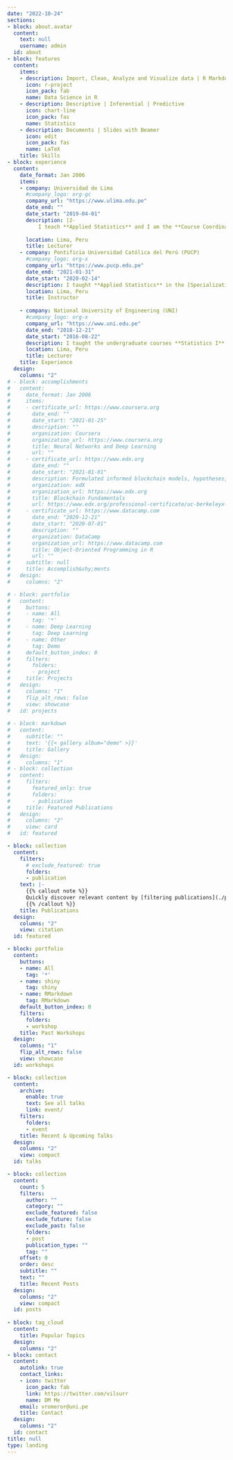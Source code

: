 ```yaml
---
date: "2022-10-24"
sections:
- block: about.avatar
  content:
    text: null
    username: admin
  id: about
- block: features
  content:
    items:
    - description: Import, Clean, Analyze and Visualize data | R Markdown | Dashboards | Shiny apps
      icon: r-project
      icon_pack: fab
      name: Data Science in R
    - description: Descriptive | Inferential | Predictive
      icon: chart-line
      icon_pack: fas
      name: Statistics
    - description: Documents | Slides with Beamer
      icon: edit
      icon_pack: fas
      name: LaTeX
    title: Skills
- block: experience
  content:
    date_format: Jan 2006
    items:
    - company: Universidad de Lima
      #company_logo: org-gc
      company_url: "https://www.ulima.edu.pe"
      date_end: ""
      date_start: "2019-04-01"
      description: |2-
          I teach **Applied Statistics** and I am the **Course Coordinator** of this undergraduate course in the Systems Engineering School. I also taught the first and second course of Statistics and Probability.
          
      location: Lima, Peru
      title: Lecturer
    - company: Pontificia Universidad Católica del Perú (PUCP)
      #company_logo: org-x
      company_url: "https://www.pucp.edu.pe"
      date_end: "2021-01-31"
      date_start: "2020-02-14"
      description: I taught **Applied Statistics** in the [Specialization Program in Data Analytics](https://educacioncontinua.pucp.edu.pe/programas/diplomatura-de-especializacion-en-data-analytics/). 
      location: Lima, Peru
      title: Instructor      
      
    - company: National University of Engineering (UNI)
      #company_logo: org-x
      company_url: "https://www.uni.edu.pe"
      date_end: "2018-12-21"
      date_start: "2016-08-22"
      description: I taught the undergraduate courses **Statistics I** and **II**, **Computing II** and **Biostatistics**. I also taught **Data Analysis Introduction** and **Advanced Data Analysis** in the [Specialization Program in Business Intelligence & Business Analytics (PEBIBA)](https://fieecs.uni.edu.pe/business-intelligence-business-analytics/).
      location: Lima, Peru
      title: Lecturer  
    title: Experience
  design:
    columns: "2"
# - block: accomplishments
#   content:
#     date_format: Jan 2006
#     items:
#     - certificate_url: https://www.coursera.org
#       date_end: ""
#       date_start: "2021-01-25"
#       description: ""
#       organization: Coursera
#       organization_url: https://www.coursera.org
#       title: Neural Networks and Deep Learning
#       url: ""
#     - certificate_url: https://www.edx.org
#       date_end: ""
#       date_start: "2021-01-01"
#       description: Formulated informed blockchain models, hypotheses, and use cases.
#       organization: edX
#       organization_url: https://www.edx.org
#       title: Blockchain Fundamentals
#       url: https://www.edx.org/professional-certificate/uc-berkeleyx-blockchain-fundamentals
#     - certificate_url: https://www.datacamp.com
#       date_end: "2020-12-21"
#       date_start: "2020-07-01"
#       description: ""
#       organization: DataCamp
#       organization_url: https://www.datacamp.com
#       title: Object-Oriented Programming in R
#       url: ""
#     subtitle: null
#     title: Accomplish&shy;ments
#   design:
#     columns: "2"

# - block: portfolio
#   content:
#     buttons:
#     - name: All
#       tag: '*'
#     - name: Deep Learning
#       tag: Deep Learning
#     - name: Other
#       tag: Demo
#     default_button_index: 0
#     filters:
#       folders:
#       - project
#     title: Projects
#   design:
#     columns: "1"
#     flip_alt_rows: false
#     view: showcase
#   id: projects
  
# - block: markdown
#   content:
#     subtitle: ""
#     text: '{{< gallery album="demo" >}}'
#     title: Gallery
#   design:
#     columns: "1"
# - block: collection
#   content:
#     filters:
#       featured_only: true
#       folders:
#       - publication
#     title: Featured Publications
#   design:
#     columns: "2"
#     view: card
#   id: featured

- block: collection
  content:
    filters:
      # exclude_featured: true
      folders:
      - publication
    text: |-
      {{% callout note %}}
      Quickly discover relevant content by [filtering publications](./publication/).
      {{% /callout %}}
    title: Publications
  design:
    columns: "2"
    view: citation
  id: featured

- block: portfolio
  content:
    buttons:
    - name: All
      tag: '*'
    - name: shiny
      tag: shiny
    - name: RMarkdown
      tag: RMarkdown
    default_button_index: 0
    filters:
      folders:
      - workshop
    title: Past Workshops
  design:
    columns: "1"
    flip_alt_rows: false
    view: showcase
  id: workshops

- block: collection
  content:
    archive:
      enable: true
      text: See all talks
      link: event/
    filters:
      folders:
      - event
    title: Recent & Upcoming Talks
  design:
    columns: "2"
    view: compact
  id: talks

- block: collection
  content:
    count: 5
    filters:
      author: ""
      category: ""
      exclude_featured: false
      exclude_future: false
      exclude_past: false
      folders:
      - post
      publication_type: ""
      tag: ""
    offset: 0
    order: desc
    subtitle: ""
    text: ""
    title: Recent Posts
  design:
    columns: "2"
    view: compact
  id: posts
  
- block: tag_cloud
  content:
    title: Popular Topics
  design:
    columns: "2"
- block: contact
  content:
    autolink: true
    contact_links:
    - icon: twitter
      icon_pack: fab
      link: https://twitter.com/vilsurr
      name: DM Me
    email: vromeror@uni.pe
    title: Contact
  design:
    columns: "2"
  id: contact
title: null
type: landing
---
```

